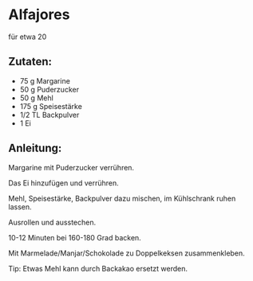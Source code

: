Alfajores
===
für etwa 20

Zutaten:
---
- 75 g Margarine
- 50 g Puderzucker
- 50 g Mehl
- 175 g Speisestärke
- 1/2 TL Backpulver
- 1  Ei

Anleitung:
---
Margarine mit Puderzucker verrühren.

Das Ei hinzufügen und verrühren.

Mehl, Speisestärke, Backpulver dazu mischen, im Kühlschrank ruhen lassen.

Ausrollen und ausstechen.

10-12 Minuten bei 160-180 Grad backen.

Mit Marmelade/Manjar/Schokolade zu Doppelkeksen zusammenkleben.

Tip: Etwas Mehl kann durch Backakao ersetzt werden.